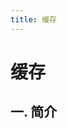 ```yaml
---
title: 缓存
---
```


<!-- @import "[TOC]" {cmd="toc" depthFrom=1 depthTo=6 orderedList=false} -->

# 缓存

## 一. 简介
